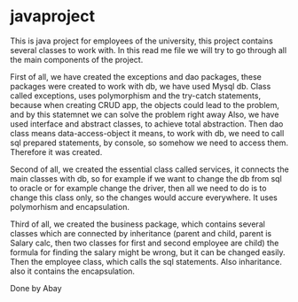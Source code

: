 # javaproject

This is java project for employees of the university, this project contains several classes to work with. In this read me file we will try to go through all the main components of the project.

First of all, we have created the exceptions and dao packages, these packages were created to work with db, we have used Mysql db. 
Class called exceptions, uses polymorphism and the try-catch statements, because when creating CRUD app, the objects could lead to the problem, and by this statemnet we can solve the problem right away
Also, we have used interface and abstract classes, to achieve total abstraction.
Then dao class means data-access-object it means, to work with db, we need to call sql prepared statements, by console, so somehow we need to access them. Therefore it was created. 

Second of all, we created the essential class called services, it connects the main classes with db, so for example if we want to change the db from sql to oracle or for example change the driver, then all we need to do is to change this class only, so the changes would accure everywhere. It uses polymorhism and encapsulation. 

Third of all, we created the business package, which contains several classes which are connected by inheritance (parent and child, parent is Salary calc, then two classes for first and second employee are child) the formula for finding the salary might be wrong, but it can be changed easily.
Then the employee class, which calls the sql statements. Also inharitance. also it contains the encapsulation. 

Done by Abay 
